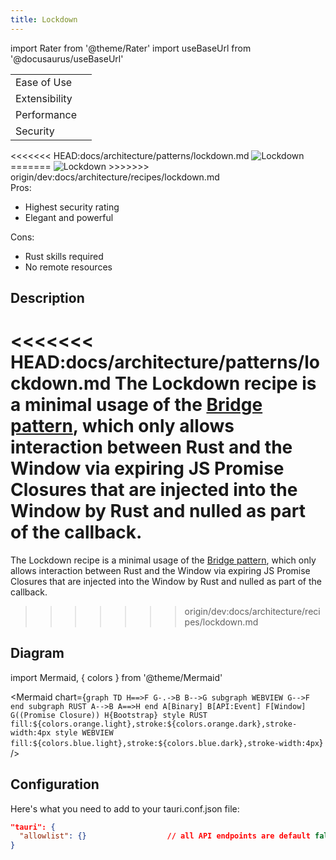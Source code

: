 ```yaml
---
title: Lockdown
---
```


import Rater from '@theme/Rater'
import useBaseUrl from '@docusaurus/useBaseUrl'

<div className="row">
  <div className="col col--4">
    <table>
      <tr>
        <td>Ease of Use</td>
        <td><Rater value="2"/></td>
      </tr>
      <tr>
        <td>Extensibility</td>
        <td><Rater value="4"/></td>
      </tr>
      <tr>
        <td>Performance</td>
        <td><Rater value="5"/></td>
      </tr>
      <tr>
        <td>Security</td>
        <td><Rater value="5" color="#fff04d"/></td>
      </tr>
    </table>
  </div>
  <div className="col col--4 pattern-logo">
<<<<<<< HEAD:docs/architecture/patterns/lockdown.md
    <img src={useBaseUrl('img/patterns/Lockdown.svg')} alt="Lockdown" />
=======
    <img src={useBaseUrl('img/recipes/Lockdown.svg')} alt="Lockdown" />
>>>>>>> origin/dev:docs/architecture/recipes/lockdown.md
  </div>
  <div className="col col--4">
    Pros:
    <ul>
      <li>Highest security rating</li>
      <li>Elegant and powerful</li>
    </ul>
    Cons:
    <ul>
      <li>Rust skills required</li>
      <li>No remote resources</li>
    </ul>
  </div>
</div>

## Description

<<<<<<< HEAD:docs/architecture/patterns/lockdown.md
The Lockdown recipe is a minimal usage of the [Bridge pattern](/docs/architecture/patterns/bridge), which only allows interaction between Rust and the Window via expiring JS Promise Closures that are injected into the Window by Rust and nulled as part of the callback.
=======
The Lockdown recipe is a minimal usage of the [Bridge pattern](./bridge.md), which only allows interaction between Rust and the Window via expiring JS Promise Closures that are injected into the Window by Rust and nulled as part of the callback.
>>>>>>> origin/dev:docs/architecture/recipes/lockdown.md

## Diagram

import Mermaid, { colors } from '@theme/Mermaid'

<Mermaid chart={`graph TD H==>F G-.->B B-->G subgraph WEBVIEW G-->F end subgraph RUST A-->B A==>H end A[Binary] B[API:Event] F[Window] G((Promise Closure)) H{Bootstrap} style RUST fill:${colors.orange.light},stroke:${colors.orange.dark},stroke-width:4px style WEBVIEW fill:${colors.blue.light},stroke:${colors.blue.dark},stroke-width:4px`} />

## Configuration

Here's what you need to add to your tauri.conf.json file:

```json
"tauri": {
  "allowlist": {}                  // all API endpoints are default false
}
```
